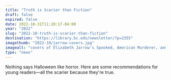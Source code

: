 ```yaml
---
title: "Truth is Scarier than Fiction"
draft: false
expired: false
date: 2022-10-31T11:20:17-04:00
year: "2022"
slug: "2022-10-truth-is-scarier-than-fiction"
destination: "https://library.bc.edu/newsletter/?p=2355"
imagethumb: "2022-10/jarrow-covers.jpg"
imagealt: "covers of Elizabeth Jarrow's Spooked, American Murderer, and Ambushed"
type: "news"
---
```


Nothing says Halloween like horror. Here are some recommendations for young readers—all the scarier because they're true.